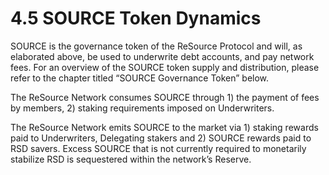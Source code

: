 # 4.5 SOURCE Token Dynamics

SOURCE is the governance token of the ReSource Protocol and will, as elaborated above, be used to underwrite debt accounts, and pay network fees. For an overview of the SOURCE token supply and distribution, please refer to the chapter titled “SOURCE Governance Token” below.&#x20;

The ReSource Network consumes SOURCE through 1) the payment of fees by members, 2) staking requirements imposed on Underwriters.&#x20;

The ReSource Network emits SOURCE to the market via 1) staking rewards paid to Underwriters, Delegating stakers and 2) SOURCE rewards paid to RSD savers. Excess SOURCE that is not currently required to monetarily stabilize RSD is sequestered within the network’s Reserve.
